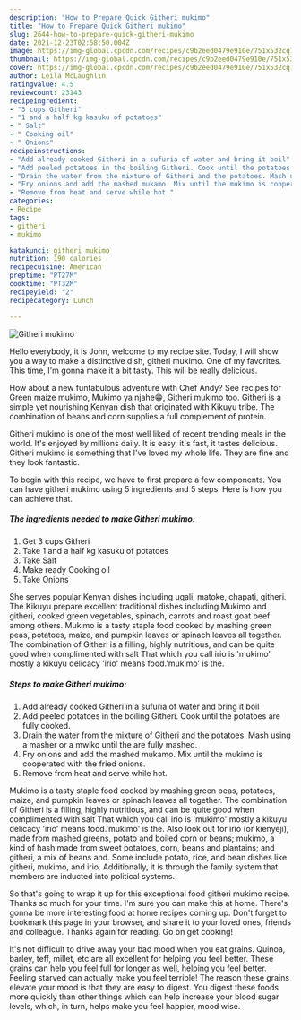 ```yaml
---
description: "How to Prepare Quick Githeri mukimo"
title: "How to Prepare Quick Githeri mukimo"
slug: 2644-how-to-prepare-quick-githeri-mukimo
date: 2021-12-23T02:58:50.004Z
image: https://img-global.cpcdn.com/recipes/c9b2eed0479e910e/751x532cq70/githeri-mukimo-recipe-main-photo.jpg
thumbnail: https://img-global.cpcdn.com/recipes/c9b2eed0479e910e/751x532cq70/githeri-mukimo-recipe-main-photo.jpg
cover: https://img-global.cpcdn.com/recipes/c9b2eed0479e910e/751x532cq70/githeri-mukimo-recipe-main-photo.jpg
author: Leila McLaughlin
ratingvalue: 4.5
reviewcount: 23143
recipeingredient:
- "3 cups Githeri"
- "1 and a half kg kasuku of potatoes"
- " Salt"
- " Cooking oil"
- " Onions"
recipeinstructions:
- "Add already cooked Githeri in a sufuria of water and bring it boil"
- "Add peeled potatoes in the boiling Githeri. Cook until the potatoes are fully cooked."
- "Drain the water from the mixture of Githeri and the potatoes. Mash using a masher or a mwiko until the are fully mashed."
- "Fry onions and add the mashed mukamo. Mix until the mukimo is cooperated with the fried onions."
- "Remove from heat and serve while hot."
categories:
- Recipe
tags:
- githeri
- mukimo

katakunci: githeri mukimo 
nutrition: 190 calories
recipecuisine: American
preptime: "PT27M"
cooktime: "PT32M"
recipeyield: "2"
recipecategory: Lunch

---
```



![Githeri mukimo](https://img-global.cpcdn.com/recipes/c9b2eed0479e910e/751x532cq70/githeri-mukimo-recipe-main-photo.jpg)

Hello everybody, it is John, welcome to my recipe site. Today, I will show you a way to make a distinctive dish, githeri mukimo. One of my favorites. This time, I'm gonna make it a bit tasty. This will be really delicious.

How about a new funtabulous adventure with Chef Andy? See recipes for Green maize mukimo, Mukimo ya njahe😁, Githeri mukimo too. Githeri is a simple yet nourishing Kenyan dish that originated with Kikuyu tribe. The combination of beans and corn supplies a full complement of protein.

Githeri mukimo is one of the most well liked of recent trending meals in the world. It's enjoyed by millions daily. It is easy, it's fast, it tastes delicious. Githeri mukimo is something that I've loved my whole life. They are fine and they look fantastic.


To begin with this recipe, we have to first prepare a few components. You can have githeri mukimo using 5 ingredients and 5 steps. Here is how you can achieve that.

<!--inarticleads1-->

##### The ingredients needed to make Githeri mukimo:

1. Get 3 cups Githeri
1. Take 1 and a half kg kasuku of potatoes
1. Take  Salt
1. Make ready  Cooking oil
1. Take  Onions


She serves popular Kenyan dishes including ugali, matoke, chapati, githeri. The Kikuyu prepare excellent traditional dishes including Mukimo and githeri, cooked green vegetables, spinach, carrots and roast goat beef among others. Mukimo is a tasty staple food cooked by mashing green peas, potatoes, maize, and pumpkin leaves or spinach leaves all together. The combination of Githeri is a filling, highly nutritious, and can be quite good when complimented with salt That which you call irio is &#39;mukimo&#39; mostly a kikuyu delicacy &#39;irio&#39; means food.&#39;mukimo&#39; is the. 

<!--inarticleads2-->

##### Steps to make Githeri mukimo:

1. Add already cooked Githeri in a sufuria of water and bring it boil
1. Add peeled potatoes in the boiling Githeri. Cook until the potatoes are fully cooked.
1. Drain the water from the mixture of Githeri and the potatoes. Mash using a masher or a mwiko until the are fully mashed.
1. Fry onions and add the mashed mukamo. Mix until the mukimo is cooperated with the fried onions.
1. Remove from heat and serve while hot.


Mukimo is a tasty staple food cooked by mashing green peas, potatoes, maize, and pumpkin leaves or spinach leaves all together. The combination of Githeri is a filling, highly nutritious, and can be quite good when complimented with salt That which you call irio is &#39;mukimo&#39; mostly a kikuyu delicacy &#39;irio&#39; means food.&#39;mukimo&#39; is the. Also look out for irio (or kienyeji), made from mashed greens, potato and boiled corn or beans; mukimo, a kind of hash made from sweet potatoes, corn, beans and plantains; and githeri, a mix of beans and. Some include potato, rice, and bean dishes like githeri, mukimo, and irio. Additionally, it is through the family system that members are inducted into political systems. 

So that's going to wrap it up for this exceptional food githeri mukimo recipe. Thanks so much for your time. I'm sure you can make this at home. There's gonna be more interesting food at home recipes coming up. Don't forget to bookmark this page in your browser, and share it to your loved ones, friends and colleague. Thanks again for reading. Go on get cooking!

It's not difficult to drive away your bad mood when you eat grains. Quinoa, barley, teff, millet, etc are all excellent for helping you feel better. These grains can help you feel full for longer as well, helping you feel better. Feeling starved can actually make you feel terrible! The reason these grains elevate your mood is that they are easy to digest. You digest these foods more quickly than other things which can help increase your blood sugar levels, which, in turn, helps make you feel happier, mood wise.

